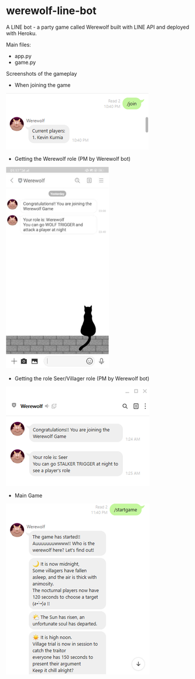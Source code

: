 # werewolf-line-bot
A LINE bot - a party game called Werewolf built with LINE API and deployed with Heroku.

Main files:
- app.py
- game.py

Screenshots of the gameplay

- When joining the game
<img src="Screenshot Werewolf Bot/join_game.PNG">

- Getting the Werewolf role (PM by Werewolf bot)
<img src="Screenshot Werewolf Bot/role_werewolf.PNG">

- Getting the role Seer/Villager role (PM by Werewolf bot)
<img src="Screenshot Werewolf Bot/role_werewolf2.PNG">

- Main Game
<img src="Screenshot Werewolf Bot/start_game.PNG">
